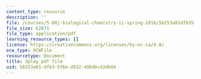 ```yaml
---
content_type: resource
description: ''
file: /courses/5-08j-biological-chemistry-ii-spring-2016/56253a01dfb35f6ed83249bdbcd2db84_CCbvqDuPr_I.pdf
file_size: 62871
file_type: application/pdf
learning_resource_types: []
license: https://creativecommons.org/licenses/by-nc-sa/4.0/
ocw_type: OCWFile
resourcetype: Document
title: 3play pdf file
uid: 56253a01-dfb3-5f6e-d832-49bdbcd2db84
---
```

